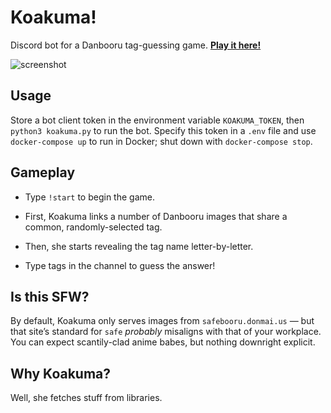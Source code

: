 # Koakuma!
Discord bot for a Danbooru tag-guessing game. [**Play it here!**](https://discord.gg/ZyrkTTS)

![screenshot](screenshot.png)

## Usage
Store a bot client token in the environment variable `KOAKUMA_TOKEN`, then `python3 koakuma.py` to run the bot.
Specify this token in a `.env` file and use `docker-compose up` to run in Docker; shut down with `docker-compose stop`.

## Gameplay
* Type `!start` to begin the game.

* First, Koakuma links a number of Danbooru images that share a common, randomly-selected tag.

* Then, she starts revealing the tag name letter-by-letter.

* Type tags in the channel to guess the answer!

## Is this SFW?
By default, Koakuma only serves images from `safebooru.donmai.us` — but that site’s standard for `safe` *probably* misaligns with that of your workplace. You can expect scantily-clad anime babes, but nothing downright explicit.

## Why Koakuma?
Well, she fetches stuff from libraries.
